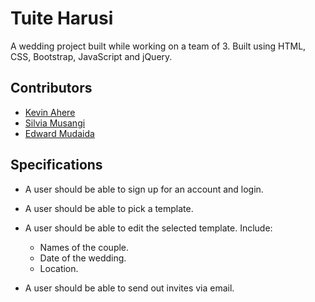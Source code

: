 # Tuite Harusi
A wedding project built while working on a team of 3. Built using HTML, CSS, Bootstrap, JavaScript and jQuery.

## Contributors
- [Kevin Ahere](https://github.com/kevaher)
- [Silvia Musangi](https://github.com/musangisilvia)
- [Edward Mudaida](https://github.com/EdwardMudaida)

## Specifications

- A user should be able to sign up for an account and login.

- A user should be able to pick a template.

- A user should be able to edit the selected template. Include:
	- Names of the couple.
	- Date of the wedding.
	- Location.

- A user should be able to send out invites via email.
